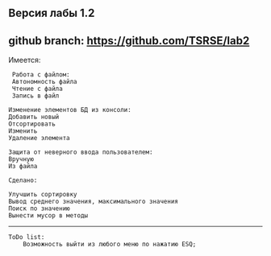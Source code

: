 Версия лабы 1.2
----------------------------------------------------------------------------------
github branch: https://github.com/TSRSE/lab2
----------------------------------------------------------------------------------
Имеется:

     Работа с файлом:
     Автономность файла
     Чтение с файла
     Запись в файл
      
    Изменение элементов БД из консоли:
    Добавить новый
    Отсортировать
    Изменить
    Удаление элемента

    Защита от неверного ввода пользователем:
    Вручную
    Из файла
		
    Сделано:
	
    Улучшить сортировку
    Вывод среднего значения, максимального значения
    Поиск по значению
  	Вынести мусор в методы
----------------------------------------------------------------------------------
	ToDo list:
		Возможность выйти из любого меню по нажатию ESQ; 
		

